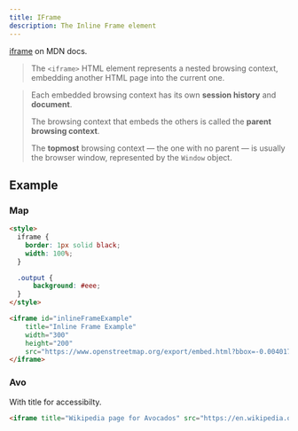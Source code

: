 ```yaml
---
title: IFrame
description: The Inline Frame element
---
```


[iframe](https://developer.mozilla.org/en-US/docs/Web/HTML/Element/iframe) on MDN docs.

> The `<iframe>` HTML element represents a nested browsing context, embedding another HTML page into the current one.

> Each embedded browsing context has its own **session history** and **document**. 
> 
> The browsing context that embeds the others is called the **parent browsing context**. 
> 
> The **topmost** browsing context — the one with no parent — is usually the browser window, represented by the `Window` object.


## Example

### Map

```html
<style>
  iframe {
    border: 1px solid black;
    width: 100%;
  }

  .output {
      background: #eee;
  }
</style>

<iframe id="inlineFrameExample"
    title="Inline Frame Example"
    width="300"
    height="200"
    src="https://www.openstreetmap.org/export/embed.html?bbox=-0.004017949104309083%2C51.47612752641776%2C0.00030577182769775396%2C51.478569861898606&layer=mapnik">
</iframe>
```

### Avo

With title for accessibilty.

```html
<iframe title="Wikipedia page for Avocados" src="https://en.wikipedia.org/wiki/Avocado"></iframe>
```
